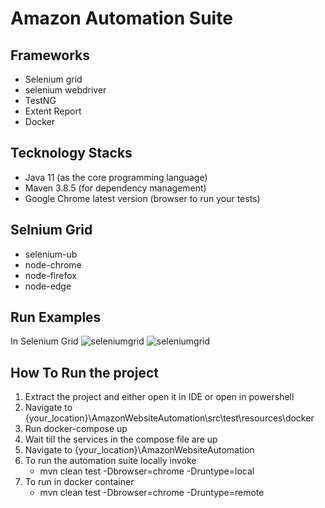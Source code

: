 # Amazon Automation Suite

## Frameworks
- Selenium grid
- selenium webdriver 
- TestNG 
- Extent Report
- Docker

## Tecknology Stacks
- Java 11 (as the core programming language)
- Maven 3.8.5 (for dependency management)
- Google Chrome latest version (browser to run your tests)

## Selnium Grid
 - selenium-ub
 - node-chrome
 - node-firefox
 - node-edge
 
## Run Examples
In Selenium Grid
![seleniumgrid](https://user-images.githubusercontent.com/31482729/204040293-3910261e-57d0-4d54-b83a-7f03ae4ed636.png)
![seleniumgrid](https://user-images.githubusercontent.com/31482729/204040317-a4b24b1c-d928-41cb-a6be-377d942964d0.png)


## How To Run the project
1. Extract the project and either open it in IDE or open in powershell
2. Navigate to {your_location}\AmazonWebsiteAutomation\src\test\resources\docker
3. Run docker-compose up
4. Wait till the services in the compose file are up
5. Navigate to {your_location}\AmazonWebsiteAutomation
6. To run the automation suite locally invoke 
   - mvn clean test -Dbrowser=chrome -Druntype=local
7. To run in docker container
   - mvn clean test -Dbrowser=chrome -Druntype=remote

